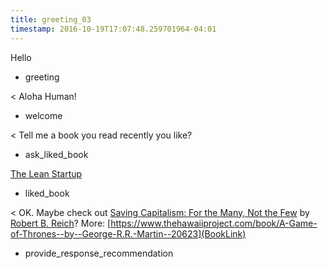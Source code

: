 ```yaml
---
title: greeting_03
timestamp: 2016-10-19T17:07:48.259701964-04:01
---
```


Hello
* greeting

< Aloha Human!
* welcome

< Tell me a book you read recently you like?
* ask_liked_book

[The Lean Startup](BookTitle)
* liked_book

< OK. Maybe check out [Saving Capitalism: For the Many, Not the Few](BookTitle) by [Robert B. Reich](AuthorName)? More: [https://www.thehawaiiproject.com/book/A-Game-of-Thrones--by--George-R.R.-Martin--20623](BookLink)
* provide_response_recommendation

